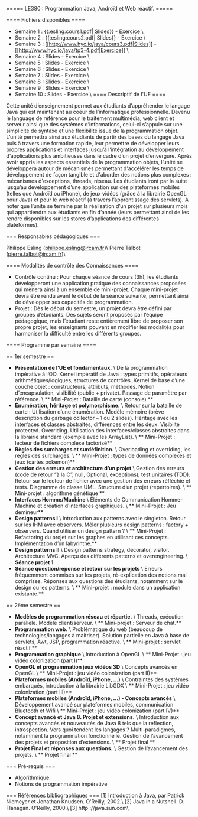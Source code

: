 ===== LE380 : Programmation Java, Androïd et Web réactif. =====

==== Fichiers disponibles ====

  - Semaine 1 : {{:esling:cours1.pdf| Slides}} - Exercice \\
  - Semaine 2 : {{:esling:cours2.pdf| Slides}} - Exercice \\
  - Semaine 3 : [[http://www.hyc.io/java/cours3.pdf|Slides]] - [[http://www.hyc.io/java/tp3-4.pdf|Exercice]] \\
  - Semaine 4 : Slides - Exercice \\
  - Semaine 5 : Slides - Exercice \\
  - Semaine 6 : Slides - Exercice \\
  - Semaine 7 : Slides - Exercice \\
  - Semaine 8 : Slides - Exercice \\
  - Semaine 9 : Slides - Exercice \\
  - Semaine 10 : Slides - Exercice \\
==== Descriptif de l'UE ====

Cette unité d’enseignement permet aux étudiants d’appréhender le langage Java qui est maintenant au coeur de l’informatique professionnelle. Devenu le language de référence pour le traitement multimédia, web client et serveur ainsi que des systèmes d’informations, celui-ci s’appuie sur une simplicité de syntaxe et une flexibilité issue de la programmation objet. L’unité permettra ainsi aux étudiants de partir des bases du langage Java puis à travers une formation rapide, leur permettre de développer leurs propres applications et interfaces jusqu’à l’intégration au développement d’applications plus ambitieuses dans le cadre d’un projet d’envergure. Après avoir appris les aspects essentiels de la programmation objets, l’unité se développera autour de mécanismes permettant d'accélérer les temps de développement de façon tangible et d'aborder des notions plus complexes : mécanismes d'exceptions, threads, réseau. Les étudiants iront par la suite jusqu’au développement d’une application sur des plateformes mobiles (telles que Androïd ou iPhone), de jeux vidéos (grâce à la librairie OpenGL pour Java) et pour le web réactif (à travers l’apprentissage des servlets). A noter que l’unité se termine par la réalisation d’un projet sur plusieurs mois qui appartiendra aux étudiants en fin d’année (leurs permettant ainsi de les rendre disponibles sur les stores d’applications des différentes plateformes).

=== Responsables pédagogiques ===

Philippe Esling (philippe.esling@ircam.fr)\\
Pierre Talbot (pierre.talbot@ircam.fr)\\

==== Modalités de contrôle des Connaissances ====
  * Contrôle continu	: Pour chaque séance de cours (3h), les étudiants développeront une application pratique des connaissances proposées qui mènera ainsi à un ensemble de mini-projet. Chaque mini-projet devra être rendu avant le début de la séance suivante, permettant ainsi de développer ses capacités de programmation.
  * Projet			: Dès le début du semestre, un projet devra être défini par groupes d’étudiants. Des sujets seront proposés par l’équipe pédagogique, mais l’étudiant reste entièrement libre de proposer son propre projet, les enseignants pouvant en modifier les modalités pour harmoniser la difficulté entre les différents groupes.

==== Programme par semaine ====

== 1er semestre ==

  - __Présentation de l’UE et fondamentaux.__ \\ De la programmation impérative à l’OO. Kernel impératif de Java : types primitifs, opérateurs arithmétiques/logiques, structures de contrôles. Kernel de base d’une couche objet : constructeurs, attributs, méthodes. Notion d’encapsulation, visibilité (public + private). Passage de paramètre par référence. \\ ** Mini-Projet : Bataille de carte (console) **
  - __Énumération, héritage et polymorphisme.__ \\ Retour sur la bataille de carte : Utilisation d’une énumération. Modèle mémoire (brève description du garbage collector – 1 ou 2 slides). Héritage avec les interfaces et classes abstraites, différences entre les deux. Visibilté protected. Overriding. Utilisation des interfaces/classes abstraites dans la librairie standard (exemple avec les ArrayList). \\ ** Mini-Projet : lecteur de fichiers complexe factorisé**
  - __Règles des surcharges et surdéfinition.__ \\ Overloading et overriding, les règles des surcharges. \\ ** Mini-Projet : types de données complexes et jeux (cartes pokémon)**
  - __Gestion des erreurs et architecture d’un projet__ \\ Gestion des erreurs (code de retour “à la C”, null, Optional<T>, exceptions), test unitaires (TDD). Retour sur le lecteur de fichier avec une gestion des erreurs réfléchie et tests. Diagramme de classe UML. Structure d’un projet (repertoires). \\ ** Mini-projet : algorithme génétique **
  - __Interfaces Homme/Machine__ \\ Éléments de Communication Homme-Machine et création d’interfaces graphiques. \\ ** Mini-Projet : Jeu démineur**
  - __Design patterns I__ \\ Introduction aux patterns avec le singleton. Retour sur les IHM avec observers. Mêler plusieurs design patterns : factory + observers. Quand utiliser un design pattern ? \\ ** Mini-Projet : Refactoring du projet sur les graphes en utilisant ces concepts. Implémentation d’un labyrinthe.**
  - __Design patterns II__ \\ Design patterns strategy, decorator, visitor. Architecture MVC. Aperçu des différents patterns et overengineering. \\ **Séance projet 1**
  - __Séance question/réponse et retour sur les projets__ \\ Erreurs fréquemment commises sur les projets, ré-explication des notions mal comprises. Réponses aux questions des étudiants, notamment sur le design ou les patterns. \\ ** Mini-projet : module dans un application existante.**

== 2ème semestre ==

  - __Modèles de programmation réseau et répartie.__ \\ Threads, exécution parallèle. Modèle client/serveur. \\ ** Mini-projet : Serveur de chat.**
  - __Programmation web.__ \\ Problématique du web (beaucoup de technologies/langages à maitriser). Solution partielle en Java à base de servlets, Awt, JSP, programmation réactive. \\ ** Mini-projet : servlet réactif.**
  - __Programmation graphique__ \\ Introduction à OpenGL \\ ** Mini-Projet : jeu vidéo colonization (part I)**
  - __OpenGL et programmation jeux vidéos 3D__ \\ Concepts avancés en OpenGL \\ ** Mini-Projet : jeu vidéo colonization (part II)**
  - __Plateformes mobiles (Androïd, iPhone, ...)__ \\ Contraintes des systèmes embarqués, introduction à la librairie LibGDX \\ ** Mini-Projet : jeu vidéo colonization (part III)**
  - __Plateformes mobiles (Androïd, iPhone, …) - Concepts avancés__ \\ Développement avancé sur plateformes mobiles, communication Bluetooth et Wifi \\ ** Mini-Projet : jeu vidéo colonization (part IV)**
  - __Concept avancé et Java 8. Projet et extensions.__ \\ Introduction aux concepts avancés et nouveautés de Java 8 tels que la reflection, introspection. Vers quoi tendent les langages ? Multi-paradigmes, notamment la programmation fonctionnelle. Gestion de l’avancement des projets et proposition d’extensions. \\ ** Projet final **
  - __Projet Final et réponses aux questions.__ \\ Gestion de l’avancement des projets. \\ ** Projet final **

=== Pré-requis ===
  * Algorithmique.
  * Notions de programmation impérative

=== Références bibliographiques ===
[1] Introduction à Java, par Patrick Niemeyer et Jonathan Knudsen. O'Reilly, 2002.\\
[2] Java in a Nutshell. D. Flanagan. O’Reilly, 2000.\\
[3] http ://java.sun.com\\
